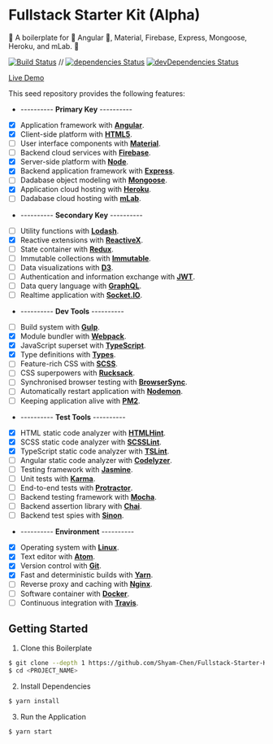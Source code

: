 # Fullstack Starter Kit (Alpha)

:seedling: A boilerplate for :star2: Angular :star2:, Material, Firebase, Express, Mongoose, Heroku, and mLab. :evergreen_tree:

[![Build Status](https://travis-ci.org/Shyam-Chen/Fullstack-Starter-Kit.svg?branch=master)](https://travis-ci.org/Shyam-Chen/Fullstack-Starter-Kit)
 //
[![dependencies Status](https://david-dm.org/Shyam-Chen/Fullstack-Starter-Kit/status.svg)](https://david-dm.org/Shyam-Chen/Fullstack-Starter-Kit)
[![devDependencies Status](https://david-dm.org/Shyam-Chen/Fullstack-Starter-Kit/dev-status.svg)](https://david-dm.org/Shyam-Chen/Fullstack-Starter-Kit?type=dev)

[Live Demo]()

This seed repository provides the following features:
* ---------- **Primary Key** ----------
* [x] Application framework with [**Angular**](https://angular.io/).
* [x] Client-side platform with [**HTML5**](https://platform.html5.org/).
* [ ] User interface components with [**Material**](https://material.io/).
* [ ] Backend cloud services with [**Firebase**](https://firebase.google.com/).
* [x] Server-side platform with [**Node**](https://nodejs.org/en/).
* [x] Backend application framework with [**Express**](http://expressjs.com/).
* [ ] Dadabase object modeling with [**Mongoose**](http://mongoosejs.com/).
* [x] Application cloud hosting with [**Heroku**](https://www.heroku.com/).
* [ ] Dadabase cloud hosting with [**mLab**](https://mlab.com/).
* ---------- **Secondary Key** ----------
* [ ] Utility functions with [**Lodash**](https://lodash.com/).
* [x] Reactive extensions with [**ReactiveX**](http://reactivex.io/).
* [ ] State container with [**Redux**](http://redux.js.org/).
* [ ] Immutable collections with [**Immutable**](http://facebook.github.io/immutable-js/).
* [ ] Data visualizations with [**D3**](https://d3js.org/).
* [ ] Authentication and information exchange with [**JWT**](https://jwt.io/).
* [ ] Data query language with [**GraphQL**](http://graphql.org/).
* [ ] Realtime application with [**Socket.IO**](https://socket.io/).
* ---------- **Dev Tools** ----------
* [ ] Build system with [**Gulp**](https://github.com/gulpjs/gulp).
* [x] Module bundler with [**Webpack**](https://github.com/webpack/webpack).
* [x] JavaScript superset with [**TypeScript**](https://github.com/Microsoft/TypeScript).
* [x] Type definitions with [**Types**](https://github.com/types).
* [ ] Feature-rich CSS with [**SCSS**](https://github.com/sass/node-sass).
* [ ] CSS superpowers with [**Rucksack**](https://github.com/simplaio/rucksack).
* [ ] Synchronised browser testing with [**BrowserSync**](https://github.com/BrowserSync/browser-sync).
* [ ] Automatically restart application with [**Nodemon**](https://github.com/remy/nodemon).
* [ ] Keeping application alive with [**PM2**](https://github.com/Unitech/pm2).
* ---------- **Test Tools** ----------
* [x] HTML static code analyzer with [**HTMLHint**](https://github.com/yaniswang/HTMLHint).
* [x] SCSS static code analyzer with [**SCSSLint**](https://github.com/brigade/scss-lint).
* [x] TypeScript static code analyzer with [**TSLint**](https://github.com/palantir/tslint).
* [ ] Angular static code analyzer with [**Codelyzer**](https://github.com/mgechev/codelyzer).
* [ ] Testing framework with [**Jasmine**](https://github.com/jasmine/jasmine).
* [ ] Unit tests with [**Karma**](https://github.com/karma-runner/karma).
* [ ] End-to-end tests with [**Protractor**](https://github.com/angular/protractor).
* [ ] Backend testing framework with [**Mocha**](https://github.com/mochajs/mocha).
* [ ] Backend assertion library with [**Chai**](https://github.com/chaijs/chai).
* [ ] Backend test spies with [**Sinon**](https://github.com/sinonjs/sinon).
* ---------- **Environment** ----------
* [x] Operating system with [**Linux**](https://github.com/torvalds/linux).
* [x] Text editor with [**Atom**](https://github.com/atom/atom).
* [x] Version control with [**Git**](https://github.com/git/git).
* [x] Fast and deterministic builds with [**Yarn**](https://github.com/yarnpkg/yarn).
* [ ] Reverse proxy and caching with [**Nginx**](https://github.com/nginx/nginx).
* [ ] Software container with [**Docker**](https://github.com/docker/docker).
* [ ] Continuous integration with [**Travis**](https://github.com/travis-ci/travis-ci).

## Getting Started

1) Clone this Boilerplate

```bash
$ git clone --depth 1 https://github.com/Shyam-Chen/Fullstack-Starter-Kit.git <PROJECT_NAME>
$ cd <PROJECT_NAME>
```

2) Install Dependencies

```bash
$ yarn install
```

3) Run the Application

```bash
$ yarn start
```

